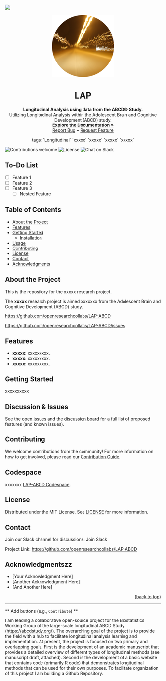 <a name="readme-top"></a>

[![](https://github.com/codespaces/badge.svg)](https://codespaces.new/openresearchcollabs/LAP-ABCD?quickstart=1)

<p align="center">
  <a href="https://github.com/openresearchcollabs/LAP-ABCD">
    <img src="img/lights.png" alt="Logo" width="200" height="200"/>
  </a>
</p>

<h1 align="center">LAP</h1>

<p align="center">
  <strong>Longitudinal Analysis using data from the ABCD© Study.</strong>
  <br />
  Utilizing Longitudinal Analysis within the Adolescent Brain and Cognitive Development (ABCD) study.
  <br />
  <a href="https://github.com/openresearchcollabs/LAP-ABCD"><strong>Explore the Documentation »</strong></a>
  <br />
  <a href="https://github.com/openresearchcollabs/LAP-ABCD/issues">Report Bug</a> •
  <a href="https://github.com/openresearchcollabs/LAP-ABCD/issues">Request Feature</a>
</p>

<p align="center">
tags: `Longitudinal` `xxxxx` `xxxxx` `xxxxx` `xxxxx`
</p>

![Contributions welcome](https://img.shields.io/badge/contributions-welcome-brightgreen.svg)
![License](https://img.shields.io/badge/license-MIT-blue.svg)
![Chat on Slack](https://img.shields.io/badge/chat-on%20slack-yellow.svg)

## To-Do List

- [ ] Feature 1
- [ ] Feature 2
- [ ] Feature 3
    - [ ] Nested Feature

## Table of Contents
- [About the Project](#about-the-project)
- [Features](#features)
- [Getting Started](#getting-started)
  - [Installation](#installation)
- [Usage](#usage)
- [Contributing](#contributing)
- [License](#license)
- [Contact](#contact)
- [Acknowledgments](#acknowledgments)

## About the Project

This is the repository for the xxxxx research project. 

The **xxxxx** research project is aimed xxxxxxx from the Adolescent Brain and Cognitive Development (ABCD) study.

https://github.com/openresearchcollabs/LAP-ABCD

https://github.com/openresearchcollabs/LAP-ABCD/issues

## Features

- **xxxxx**: xxxxxxxxx.
- **xxxxx**: xxxxxxxxx.
- **xxxxx**: xxxxxxxxx.

## Getting Started
xxxxxxxxxx

## Discussion & Issues
See the [open issues](https://github.com/github_username/repo_name/issues) and the [discussion board](https://github.com/github_username/repo_name/discussion) for a full list of proposed features (and known issues).

## Contributing
We welcome contributions from the community! For more information on how to get involved, please read our [Contribution Guide](/docs/Contributing.md).

## Codespace
xxxxxxx [LAP-ABCD Codespace](/docs/Codespaces-Setup.md). 

## License
Distributed under the MIT License. See [LICENSE](/docs/LICENSE) for more information.

## Contact
Join our Slack channel for discussions: Join Slack

Project Link: https://github.com/openresearchcollabs/LAP-ABCD

## Acknowledgmentszz
- [Your Acknowledgment Here]
- [Another Acknowledgment Here]
- [And Another Here]

<p align="right">(<a href="#readme-top">back to top</a>)</p>

-----

** Add buttons (e.g., `Contribute`) **


I am leading a collaborative open-source project for the Biostatistics Working Group of the large-scale longitudinal ABCD Study (https://abcdstudy.org/). The overarching goal of the project is to provide the field with a hub to facilitate longitudinal analysis learning and implementation. At present, the project is focused on two primary and overlapping goals. First is the development of an academic manuscript that provides a detailed overview of different types of longitudinal methods (see manuscript draft, attached). Second is the development of a basic website that contains code (primarily R code) that demonstrates longitudinal methods that can be used for their own purposes. To facilitate organization of this project I am building a Github Repository.



